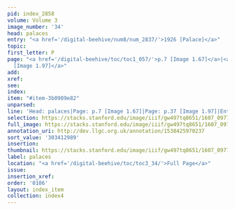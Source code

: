 ```yaml
---
pid: index_2858
volume: Volume 3
image_number: '34'
head: palaces
entry: "<a href='/digital-beehive/num8/num_2837/'>1926 [Palace]</a>"
topic:
first_letter: P
page: "<a href='/digital-beehive/toc/toc1_057/'>p.7 [Image 1.67]</a>|<a href='/digital-beehive/toc/toc1_087/'>p.37
  [Image 1.97]</a>"
add:
xref:
see:
index:
item: "#item-3b0909e82"
unparsed:
line: 'Head: palaces|Page: p.7 [Image 1.67]|Page: p.37 [Image 1.97]|Entry: 1926 [Palace]|#item-3b0909e82'
selection: https://stacks.stanford.edu/image/iiif/gw497tq8651/1607_0977/432,2989,803,153/full/0/default.jpg
full_image: https://stacks.stanford.edu/image/iiif/gw497tq8651/1607_0977/full/full/0/default.jpg
annotation_uri: http://dev.llgc.org.uk/annotation/1538425970237
sort_value: '303412989'
insertion:
thumbnail: https://stacks.stanford.edu/image/iiif/gw497tq8651/1607_0977/432,2989,803,153/150,/0/default.jpg
label: palaces
location: "<a href='/digital-beehive/toc/toc3_34/'>Full Page</a>"
issue:
insertion_xref:
order: '0106'
layout: index_item
collection: index4
---
```

